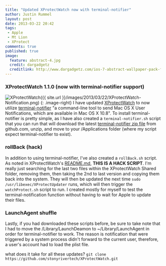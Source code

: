```yaml
---
title: "Updated XProtectWatch now with terminal-notifier"
author: Justin Rummel
layout: post
date: 2013-03-22 20:42
tags: 
 - Apple
 - Mt Lion
 - XProtect
comments: true
published: true
image:
  feature: abstract-4.jpg
  credit: dargadgetz
  creditlink: http://www.dargadgetz.com/ios-7-abstract-wallpaper-pack-for-iphone-5-and-ipod-touch-retina/
---
```

### XProtectWatch 1.1.0 (now with terminal-notifier support) ###
![XProtectWatch]({{ site.url }}/images/2013/03/22/XProtectWatch-Notification.png)
{: .image-right}
I have updated [XProtectWatch][XProtectWatch] to now utilize [terminal-notifier][terminal-notifier] "a command-line tool to send Mac OS X User Notifications, which are available in Mac OS X 10.8".  To install terminal-notifier is pretty simple, as I have also created a ```terminal-notifier.sh``` script that you can run that will download the latest [terminal-notifier zip file][dl] from github.com, unzip, and move to your /Applications folder (where my script expect terminal-notifier to exist). 

### rollBack (hack) ###
In addition to using terminal-notifier, I've also created a ```rollBack.sh``` script.  As noted in XProtectWatch's [README.md][readme], **THIS IS A HACK SCRIPT**.  I'm really just searching for the last two files within the XProtectWatch Shared folder, removing them, then taking the 2nd to last version and copying them back into the system.  They will then be updated the next time ```sudo /usr/libexec/XProtectUpdater``` runs, which will then trigger the ```watchProtect.sh``` script to run.  I created mostly for myself to test the terminal-notification function without having to wait for Apple to update their files.


### LaunchAgent shuffle ###
Lastly, if you had downloaded these scripts before, be sure to take note that I had to move the /Library/LaunchDeamon to ~/Library/LaunchAgent in order for terminal-notifier to work.  The reason is notification that were triggered by a system process didn't forward to the current user, therefore, a user's account had to load the plist file.

what does it take for all these updates?  ```git clone https://github.com/stonyrivertech/XProtectWatch.git``` 

[XProtectWatch]: https://github.com/stonyrivertech/XProtectWatch 
[terminal-notifier]: https://github.com/alloy/terminal-notifier 
[dl]: https://github.com/alloy/terminal-notifier/downloads 
[readme]: https://github.com/stonyrivertech/XProtectWatch/blob/master/README.md 
